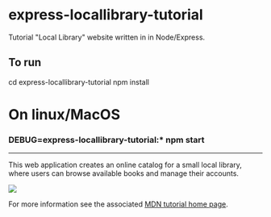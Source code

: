 # express-locallibrary-tutorial
Tutorial "Local Library" website written in in Node/Express.

## To run
cd express-locallibrary-tutorial
npm install

# On linux/MacOS
### DEBUG=express-locallibrary-tutorial:* npm start
----

This web application creates an online catalog for a small local library, where users can browse available books and manage their accounts.

![](https://github.com/mdn/express-locallibrary-tutorial/blob/master/public/images/Library%20Website%20-%20Mongoose_Express.png)


For more information see the associated [MDN tutorial home page](https://developer.mozilla.org/en-US/docs/Learn/Server-side/Express_Nodejs/Tutorial_local_library_website).

